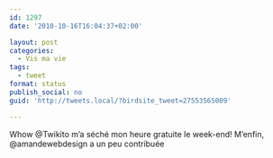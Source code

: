 ```yaml
---
id: 1297
date: '2010-10-16T16:04:37+02:00'

layout: post
categories:
  - Vis ma vie
tags:
  - tweet
format: status
publish_social: no
guid: 'http://tweets.local/?birdsite_tweet=27553565009'

---
```


Whow @Twikito m’a séché mon heure gratuite le week-end! M’enfin, @amandewebdesign a un peu contribuée